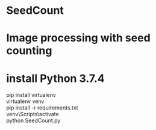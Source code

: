 # SeedCount<br>
# Image processing with seed counting<br>
# install Python 3.7.4<br>
pip install virtualenv<br>
virtualenv venv <br>
pip install -r requirements.txt<br>
venv\Scripts\activate <br>
python SeedCount.py <br>

